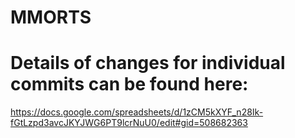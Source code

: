 # MMORTS

# Details of changes for individual commits can be found here:

https://docs.google.com/spreadsheets/d/1zCM5kXYF_n28Ik-fGtLzpd3avcJKYJWG6PT9lcrNuU0/edit#gid=508682363
